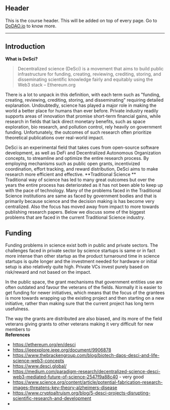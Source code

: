 ## Header
This is the course header. This will be added on top of every page. Go to [DoDAO.io](https://www.dodao.io) to know more.

 ---
 
 ## Introduction
 
 **What is DeSci?**        
> Decentralized science (DeSci) is a movement that aims to build public infrastructure for funding, creating, reviewing, crediting, storing, and disseminating scientific knowledge fairly and equitably using the Web3 stack – Ethereum.org 

There is a lot to unpack in this definition, with each term such as "funding, creating, reviewing, crediting, storing, and disseminating" requiring detailed explanation. Undoubtedly, science has played a major role in making the world a better place for humans than ever before. Private industry readily supports areas of innovation that promise short-term financial gains, while research in fields that lack direct monetary benefits, such as space exploration, bio research, and pollution control, rely heavily on government funding. Unfortunately, the outcomes of such research often prioritize theoretical publications over real-world impact.

DeSci is an experimental field that takes cues from open-source software development, as well as DeFi and Decentralized Autonomous Organization concepts, to streamline and optimize the entire research process. By employing mechanisms such as public open grants, incentivized coordination, effort tracking, and reward distribution, DeSci aims to make research more efficient and effective. 
 **Traditional Science **        
Traditional way of science has led to many great outcomes but over the years the entire process has deteriorated as it has not been able to keep up with the pace of technology. Many of the problems faced in the Traditional Science institutions are same as faced by government bodies and that is primarily because science and the decision making is has become very centralized. Also the focus has moved away from impact to more towards publishing research papers. Below we discuss some of the biggest problems that are faced in the current Traditional Science industry. 

## Funding
Funding problems in science exist both in public and private sectors. The challenges faced in private sector by science startups is same or in fact more intense than other startup as the product turnaround time in science startups is quite longer and the investment needed for hardware or initial setup is also relatively quite high. Private VCs invest purely based on risk/reward and not based on the impact.   

In the public space, the grant mechanisms that government entities use are often outdated and favour the veterans of the fields. Normally it is easier to get funding for newer initiatives, which means that the focus of the grantees is more towards wrapping up the existing project and then starting on a new initiative, rather than making sure that the current project has long term usefulness. 

The way the grants are distributed are also biased, and its more of the field veterans giving grants to other veterans making it very difficult for new members to   
 **References**        
- https://ethereum.org/en/desci
- https://ieeexplore.ieee.org/document/9906878
- https://www.thebrackengroup.com/blog/biotech-daos-desci-and-life-science-web3-concepts
- https://www.desci.global/
- https://medium.com/paradigm-research/decentralized-science-desci-web3-mediated-future-of-science-2547f9a88c40 - very good
- https://www.science.org/content/article/potential-fabrication-research-images-threatens-key-theory-alzheimers-disease
- https://www.cryptoaltruism.org/blog/5-desci-projects-disrupting-scientific-research-and-development
-  
 

